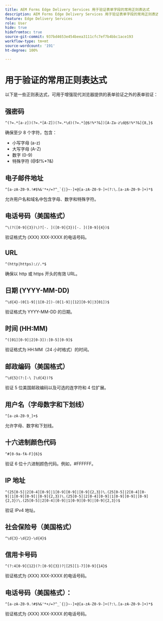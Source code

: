 ```yaml
---
title: AEM Forms Edge Delivery Services 用于验证表单字段的常用正则表达式
description: AEM Forms Edge Delivery Services 用于验证表单字段的常用正则表达式
feature: Edge Delivery Services
role: User
hide: true
hidefromtoc: true
source-git-commit: 937bd4653e454beea3111cfc7ef7b4bbc1ace193
workflow-type: tm+mt
source-wordcount: '191'
ht-degree: 100%

---
```



# 用于验证的常用正则表达式

以下是一些正则表达式，可用于增强现代浏览器提供的表单验证之外的表单验证：

## 强密码

```regex
^(?=.*[a-z])(?=.*[A-Z])(?=.*\d)(?=.*[@$!%*?&])[A-Za-z\d@$!%*?&]{8,}$
```

确保至少 8 个字符，包含：

* 小写字母 (a-z)
* 大写字母 (A-Z)
* 数字 (0-9)
* 特殊字符 (@$!%*?&amp;)


## 电子邮件地址


```regex
^[a-zA-Z0-9.!#$%&'*+/=?^_`{|}~-]+@[a-zA-Z0-9-]+(?:\.[a-zA-Z0-9-]+)*$
```

允许用户名和域名中包含字母、数字和特殊字符。


## 电话号码（美国格式）

```regex
^\(?([0-9]{3})\)?[-. ]([0-9]{3})[-. ]([0-9]{4})$
```

验证格式为 (XXX) XXX-XXXX 的电话号码。



## URL

```regex
^(http|https)://.*$
```

确保以 http 或 https 开头的有效 URL。



## 日期 (YYYY-MM-DD)

```regex
^\d{4}-(0[1-9]|1[0-2])-(0[1-9]|[12][0-9]|3[01])$
```

验证格式为 YYYY-MM-DD 的日期。


## 时间 (HH:MM)

```regex
^([01][0-9]|2[0-3]):[0-5][0-9]$
```

验证格式为 HH:MM（24 小时格式）的时间。


## 邮政编码（美国格式）

```regex
^\d{5}(?:[-\ ]\d{4})?$
```

验证 5 位美国邮政编码以及可选的连字符和 4 位扩展。


## 用户名（字母数字和下划线）

```regex
^[a-zA-Z0-9_]+$
```

允许字母、数字和下划线。


## 十六进制颜色代码

```regex
^#[0-9a-fA-F]{6}$
```

验证 6 位十六进制颜色代码。例如，#FFFFFF。


## IP 地址

```regex
^(25[0-5]|2[0-4][0-9]|1[0-9][0-9]|[0-9]{2,3})\.(25[0-5]|2[0-4][0-9]|1[0-9][0-9]|[0-9]{2,3})\.(25[0-5]|2[0-4][0-9]|1[0-9][0-9]|[0-9]{2,3})\.(25[0-5]|2[0-4][0-9]|1[0-9][0-9]|[0-9]{2,3})$
```

验证 IPv4 地址。



## 社会保险号（美国格式）

```regex
^\d{3}-\d{2}-\d{4}$
```



## 信用卡号码

```regex
^(?:4[0-9]{12}(?:[0-9]{3})?|[25][1-7][0-9]{14}$
```

验证格式为 (XXX) XXX-XXXX 的电话号码。



## 电话号码（美国格式）：

```regex
^[a-zA-Z0-9.!#$%&'*+/=?^_`{|}~-]+@[a-zA-Z0-9-]+(?:\.[a-zA-Z0-9-]+)*$
```

验证格式为 (XXX) XXX-XXXX 的电话号码。

